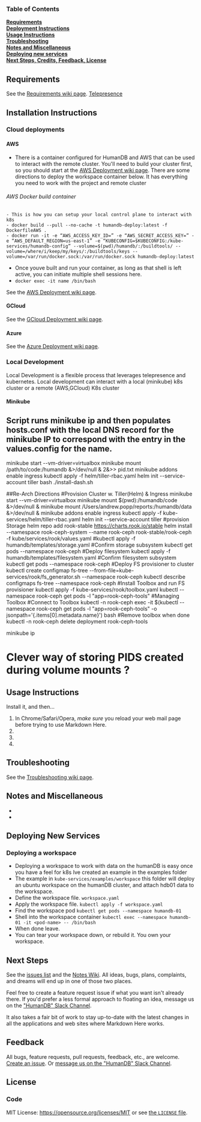 ### Table of Contents
**[Requirements](#requirements)**<br>
**[Deployment Instructions](#installation-instructions)**<br>
**[Usage Instructions](#usage-instructions)**<br>
**[Troubleshooting](#troubleshooting)**<br>
**[Notes and Miscellaneous](#notes-and-miscellaneous)**<br>
**[Deploying new services](#deploying-new-services)**<br>
**[Next Steps, Credits, Feedback, License](#next-steps)**<br>

## Requirements

See the [Requirements wiki page](https://).
[Telepresence](https://github.com/telepresenceio/telepresence)

## Installation Instructions

### Cloud deployments

#### AWS
* There is a container configured for HumanDB and AWS that can be used to interact with the remote cluster. You'll need to build your cluster first, so you should start at
the [AWS Deployment wiki page](https://). There are some directions to deploy the workspace container below. It has everything you need to work with the project and remote cluster

###### AWS Docker build container
    - This is how you can setup your local control plane to interact with k8s
    - docker build --pull --no-cache -t humandb-deploy:latest -f DockerfileAWS .
    - docker run -it -e “AWS_ACCESS_KEY_ID=” -e “AWS_SECRET_ACCESS_KEY=” -e “AWS_DEFAULT_REGION=us-east-1” -e “KUBECONFIG=$KUBECONFIG:/kube-services/humandb-config” --volume=$(pwd)/humandb/:/buildtools/ --volume=/where/i/keep/my/keys/:/buildtools/keys --volume=/var/run/docker.sock:/var/run/docker.sock humandb-deploy:latest

  - Once youve built and run your container, as long as that shell is left active, you can initiate multiple shell sessions here.
  - `docker exec -it name /bin/bash`

See the [AWS Deployment wiki page](https://).

#### GCloud

See the [GCloud Deployment wiki page](https://).

#### Azure

See the [Azure Deployment wiki page](https://).

### Local Development

Local Development is a flexible process that leverages telepresence and kubernetes. Local development can interact with a local (minikube) k8s cluster or a remote (AWS,GCloud) K8s cluster

#### Minikube

## Script runs minikube ip and then populates hosts.conf with the local DNS record for the minikube IP to correspond with the entry in the values.config for the name.

minikube start --vm-driver=virtualbox
minikube mount /path/to/code:/humandb &>/dev/null & 2&>> pid.txt
minikube addons enable ingress
kubectl apply -f helm/tiller-rbac.yaml
helm init --service-account tiller
bash ./install-dash.sh

##Re-Arch Directions
#Provision Cluster w. Tiller(Helm) & Ingress
minikube start --vm-driver=virtualbox
minikube mount $(pwd):/humandb/code &>/dev/null &
minikube mount /Users/andrew.popp/reports:/humandb/data &>/dev/null &
minikube addons enable ingress
kubectl apply -f kube-services/helm/tiller-rbac.yaml
helm init --service-account tiller
#provision Storage
helm repo add rook-stable https://charts.rook.io/stable
helm install --namespace rook-ceph-system --name rook-ceph rook-stable/rook-ceph -f kube/services/rook/values.yaml
#kubectl apply -f humandb/templates/storage.yaml
#Confirm storage subsystem
kubectl get pods --namespace rook-ceph
#Deploy filesystem
kubectl apply -f humandb/templates/filesystem.yaml
#Confirm filesystem subsystem
kubectl get pods --namespace rook-ceph
#Deploy FS provisioner to cluster
kubectl create configmap fs-tree --from-file=kube-services/rook/fs_generator.sh --namespace rook-ceph
kubectl describe configmaps fs-tree --namespace rook-ceph
#Install Toolbox and run FS provisioner
kubectl apply -f kube-services/rook/toolbox.yaml
kubectl --namespace rook-ceph get pods -l "app=rook-ceph-tools"
#Managing Toolbox
#Connect to Toolbox
kubectl -n rook-ceph exec -it $(kubectl --namespace rook-ceph get pods -l "app=rook-ceph-tools" -o jsonpath='{.items[0].metadata.name}') bash
#Remove toolbox when done
kubectl -n rook-ceph delete deployment rook-ceph-tools

minikube ip
# Clever way of storing PIDS created during volume mounts ?
## Usage Instructions

Install it, and then…

1. In Chrome/Safari/Opera, *make sure* you reload your web mail page before trying to use Markdown Here.
2.
3.
4.

## Troubleshooting

See the [Troubleshooting wiki page](https://).

## Notes and Miscellaneous

*
*

## Deploying New Services

### Deploying a workspace
  - Deploying a workspace to work with data on the humanDB is easy once you have a feel for k8s Ive created an example in the examples folder
  - The example in `kube-services/examples/workspace` this folder will deploy an ubuntu workspace on the humanDB cluster, and attach hdb01 data to the workspace.
  - Define the workspace file. `workspace.yaml`
  - Apply the workspace file. `kubectl apply -f workspace.yaml`
  - Find the workspace pod `kubectl get pods --namespace humandb-01`
  - Shell into the workspace container `kubectl exec --namespace humandb-01 -it <pod-name> -- /bin/bash `
  - When done leave.
  - You can tear your workspace down, or rebuild it. You own your workspace.

## Next Steps

See the [issues list](https://) and the [Notes Wiki](https://). All ideas, bugs, plans, complaints, and dreams will end up in one of those two places.

Feel free to create a feature request issue if what you want isn't already there. If you'd prefer a less formal approach to floating an idea, message us on the ["HumanDB" Slack Channel](https://humandbworkspace.slack.com).

It also takes a fair bit of work to stay up-to-date with the latest changes in all the applications and web sites where Markdown Here works.


## Feedback

All bugs, feature requests, pull requests, feedback, etc., are welcome. [Create an issue](https://). Or [message us on the "HumanDB" Slack Channel](https://humandbworkspace.slack.com).

## License

### Code

MIT License: https://opensource.org/licenses/MIT or see [the `LICENSE` file](https://).

